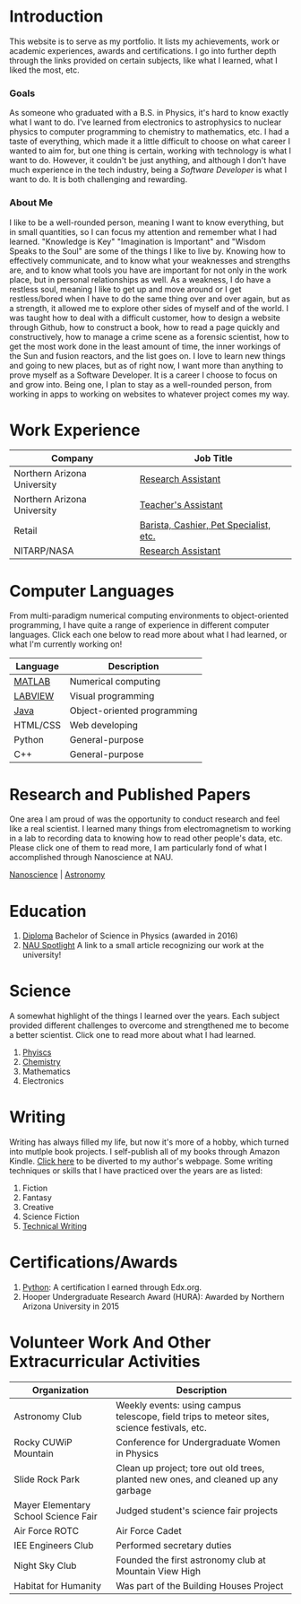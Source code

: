 # Introduction 
This website is to serve as my portfolio. It lists my achievements, work or academic experiences, awards and certifications. I go into further depth through the links provided on certain subjects, like what I learned, what I liked the most, etc.

### Goals
As someone who graduated with a B.S. in Physics, it's hard to know exactly what I want to do. I've learned from electronics to astrophysics to nuclear physics to computer programming to chemistry to mathematics, etc. I had a taste of everything, which made it a little difficult to choose on what career I wanted to aim for, but one thing is certain, working with technology is what I want to do. However, it couldn't be just anything, and although I don't have much experience in the tech industry, being a _Software Developer_ is what I want to do. It is both challenging and rewarding.

### About Me
I like to be a well-rounded person, meaning I want to know everything, but in small quantities, so I can focus my attention and remember what I had learned. "Knowledge is Key" "Imagination is Important" and "Wisdom Speaks to the Soul" are some of the things I like to live by. Knowing how to effectively communicate, and to know what your weaknesses and strengths are, and to know what tools you have are important for not only in the work place, but in personal relationships as well. As a weakness, I do have a restless soul, meaning I like to get up and move around or I get restless/bored when I have to do the same thing over and over again, but as a strength, it allowed me to explore other sides of myself and of the world. I was taught how to deal with a difficult customer, how to design a website through Github, how to construct a book, how to read a page quickly and constructively, how to manage a crime scene as a forensic scientist, how to get the most work done in the least amount of time, the inner workings of the Sun and fusion reactors, and the list goes on.
I love to learn new things and going to new places, but as of right now, I want more than anything to prove myself as a Software Developer. It is a career I choose to focus on and grow into. Being one, I plan to stay as a well-rounded person, from working in apps to working on websites to whatever project comes my way. 

# Work Experience

Company | Job Title
---- | ----
Northern Arizona University | [Research Assistant](./nauRA.md)
Northern Arizona University | [Teacher's Assistant](./nauTA.md)
Retail | [Barista, Cashier, Pet Specialist, etc.](./retail.md)
NITARP/NASA | [Research Assistant](./embryRA.md)


# Computer Languages

From multi-paradigm numerical computing environments to object-oriented programming, I have quite a range of experience in different computer languages. Click each one below to read more about what I had learned, or what I'm currently working on!

Language | Description       
----|----
[MATLAB](./matlab.md) | Numerical computing
[LABVIEW](./labview.md) | Visual programming
[Java](./java.md) | Object-oriented programming
HTML/CSS | Web developing
Python | General-purpose
C++ | General-purpose


# Research and Published Papers
One area I am proud of was the opportunity to conduct research and feel like a real scientist. I learned many things from electromagnetism to working in a lab to recording data to knowing how to read other people's data, etc. Please click one of them to read more, I am particularly fond of what I accomplished through Nanoscience at NAU.

[Nanoscience](./nano.md) | [Astronomy](./astro.md)

# Education
1. [Diploma](./degree.md) Bachelor of Science in Physics (awarded in 2016)
2. [NAU Spotlight](http://news.nau.edu/student-spotlight-june-8-2018/#.XUeI4OhKjIV) A link to a small article recognizing our work at the university!

# Science
A somewhat highlight of the things I learned over the years. Each subject provided different challenges to overcome and strengthened me to become a better scientist. Click one to read more about what I had learned. 

1. [Phyiscs](./physics.md)
2. [Chemistry](./chemistry.md)
3. Mathematics
4. Electronics

# Writing
Writing has always filled my life, but now it's more of a hobby, which turned into mutlple book projects. I self-publish all of my books through Amazon Kindle. [Click here](https://booksbyrce.blogspot.com/) to be diverted to my author's webpage. Some writing techniques or skills that I have practiced over the years are as listed:
1. Fiction
2. Fantasy
3. Creative
4. Science Fiction
5. [Technical Writing](./techwr.md)

# Certifications/Awards
1. [Python](./python.md): A certification I earned through Edx.org.
2. Hooper Undergraduate Research Award (HURA): Awarded by Northern Arizona University in 2015

# Volunteer Work And Other Extracurricular Activities

Organization | Description
----|----
Astronomy Club | Weekly events: using campus telescope, field trips to meteor sites, science festivals, etc.
Rocky CUWiP Mountain | Conference for Undergraduate Women in Physics
Slide Rock Park | Clean up project; tore out old trees, planted new ones, and cleaned up any garbage
Mayer Elementary School Science Fair | Judged student's science fair projects
Air Force ROTC | Air Force Cadet
IEE Engineers Club | Performed secretary duties
Night Sky Club | Founded the first astronomy club at Mountain View High
Habitat for Humanity | Was part of the Building Houses Project

